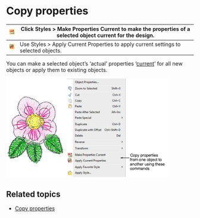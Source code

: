 # Copy properties

| ![MakePropertiesCurrent.png](assets/MakePropertiesCurrent.png)   | Click Styles > Make Properties Current to make the properties of a selected object current for the design. |
| ---------------------------------------------------------------- | ---------------------------------------------------------------------------------------------------------- |
| ![ApplyCurrentProperties.png](assets/ApplyCurrentProperties.png) | Use Styles > Apply Current Properties to apply current settings to selected objects.                       |

You can make a selected object’s ‘actual’ properties ‘[current](../../glossary/glossary)’ for all new objects or apply them to existing objects.

![summary_-_edit00010.png](assets/summary_-_edit00010.png)

## Related topics

- [Copy properties](../../Digitizing/properties/Copy_properties)
